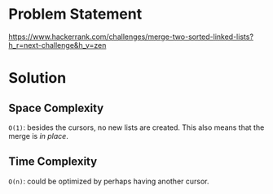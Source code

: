 # Problem Statement

<https://www.hackerrank.com/challenges/merge-two-sorted-linked-lists?h_r=next-challenge&h_v=zen>

# Solution

## Space Complexity

`O(1)`: besides the cursors, no new lists are created. This also means that the merge is _in place_.

## Time Complexity

`O(n)`: could be optimized by perhaps having another cursor.
